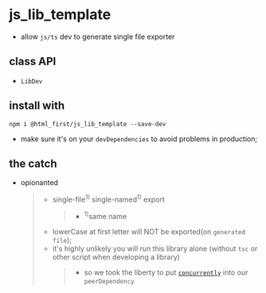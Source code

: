 ﻿# js_lib_template

-   allow `js/ts` dev to generate single file exporter

## class API

-   `LibDev`

## install with

```shell
npm i @html_first/js_lib_template --save-dev
```

-   make sure it's on your `devDependencies` to avoid problems in production;

## the catch

-   opionanted
    > -   single-file<sup>1)</sup> single-named<sup>1)</sup> export
    >     > -   <sup>1)</sup>same name
    > -   lowerCase at first letter will NOT be exported(on `generated file`);
    > -   it's highly unlikely you will run this library alone (without `tsc` or other script when
    >     developing a library)
    >     > -   so we took the liberty to put
    >     >     [`concurrently`](https://www.npmjs.com/package/concurrently) into our
    >     >     `peerDependency`
